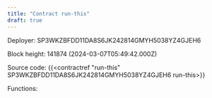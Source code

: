 ```yaml
---
title: "Contract run-this"
draft: true
---
```

Deployer: SP3WKZBFDD11DA8S6JK242814GMYH5038YZ4GJEH6


 



Block height: 141874 (2024-03-07T05:49:42.000Z)

Source code: {{<contractref "run-this" SP3WKZBFDD11DA8S6JK242814GMYH5038YZ4GJEH6 run-this>}}

Functions:


